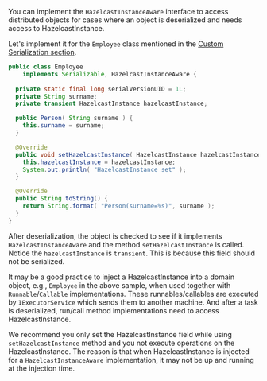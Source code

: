
You can implement the `HazelcastInstanceAware` interface to access distributed objects for cases where an object is deserialized and needs access to HazelcastInstance.

Let's implement it for the `Employee` class mentioned in the [Custom Serialization section](/05_Custom_Serialization).

```java
public class Employee
    implements Serializable, HazelcastInstanceAware { 
   
  private static final long serialVersionUID = 1L;
  private String surname;
  private transient HazelcastInstance hazelcastInstance;

  public Person( String surname ) { 
    this.surname = surname;
  }

  @Override
  public void setHazelcastInstance( HazelcastInstance hazelcastInstance ) {
    this.hazelcastInstance = hazelcastInstance;
    System.out.println( "HazelcastInstance set" ); 
  }

  @Override
  public String toString() {
    return String.format( "Person(surname=%s)", surname ); 
  }
}
```


After deserialization, the object is checked to see if it implements `HazelcastInstanceAware` and the method `setHazelcastInstance` is called. Notice the `hazelcastInstance` is `transient`. This is because this field should not be serialized.

It may be a good practice to inject a HazelcastInstance into a domain object, e.g., `Employee` in the above sample, when used together with `Runnable`/`Callable` implementations. These runnables/callables are executed by `IExecutorService` which sends them to another machine. And after a task is deserialized, run/call method implementations need to access HazelcastInstance.

We recommend you only set the HazelcastInstance field while using `setHazelcastInstance` method and you not execute operations on the HazelcastInstance. The reason is that when HazelcastInstance is injected for a `HazelcastInstanceAware` implementation, it may not be up and running at the injection time.
